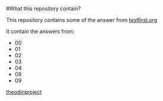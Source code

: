 #What this repository contain?

This repository contains some of the answer from [testfirst.org](http://testfirst.org/)

It contain the answers from:


* 00
* 01
* 02
* 03
* 04
* 08
* 09

[theodinproject](www.theodinproject.com)